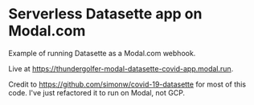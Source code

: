 # Serverless Datasette app on Modal.com

Example of running Datasette as a Modal.com webhook.

Live at https://thundergolfer-modal-datasette-covid-app.modal.run.

Credit to https://github.com/simonw/covid-19-datasette for most of this
code. I've just refactored it to run on Modal, not GCP.
